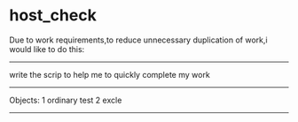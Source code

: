 # host_check
Due to work requirements,to reduce unnecessary duplication of work,i would like to do this:
***********
write the scrip to help me to quickly complete my work
***********
Objects:
1 ordinary test
2 excle

***********

